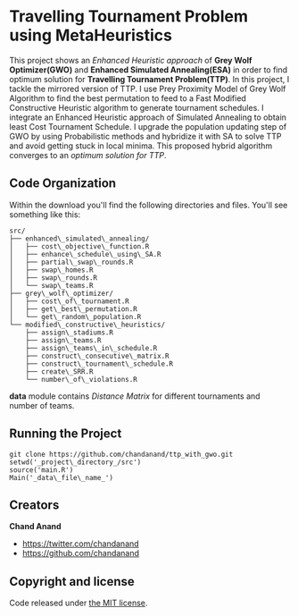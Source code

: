 # Travelling Tournament Problem using MetaHeuristics 

This project shows an *Enhanced Heuristic approach* of **Grey Wolf Optimizer(GWO)** and **Enhanced Simulated Annealing(ESA)** in order to find optimum solution for **Travelling Tournament Problem(TTP)**. In this project, I tackle the mirrored version of TTP. I use Prey Proximity Model of Grey Wolf Algorithm to find the best permutation to feed to a Fast Modified Constructive Heuristic algorithm to generate tournament schedules. I integrate an Enhanced Heuristic approach of Simulated Annealing to obtain least Cost Tournament Schedule. I upgrade the population updating step of GWO by using Probabilistic methods and hybridize it with SA to solve TTP and avoid getting stuck in local minima. This proposed hybrid algorithm converges to an _optimum solution for TTP_.


## Code Organization

Within the download you'll find the following directories and files. You'll see something like this:

```
src/
├── enhanced\_simulated\_annealing/
│   ├── cost\_objective\_function.R
│   ├── enhance\_schedule\_using\_SA.R
│   ├── partial\_swap\_rounds.R
│   ├── swap\_homes.R
│   ├── swap\_rounds.R
│   └── swap\_teams.R
├── grey\_wolf\_optimizer/
│   ├── cost\_of\_tournament.R
│   ├── get\_best\_permutation.R
│   └── get\_random\_population.R
└── modified\_constructive\_heuristics/
    ├── assign\_stadiums.R
    ├── assign\_teams.R
    ├── assign\_teams\_in\_schedule.R
    ├── construct\_consecutive\_matrix.R
    ├── construct\_tournament\_schedule.R
    ├── create\_SRR.R
    └── number\_of\_violations.R
```

**data** module contains *Distance Matrix* for different tournaments and number of teams.


## Running the Project

```
git clone https://github.com/chandanand/ttp_with_gwo.git
setwd('_project\_directory_/src')
source('main.R')
Main('_data\_file\_name_')
```

## Creators

**Chand Anand**

* <https://twitter.com/chandanand>
* <https://github.com/chandanand>


## Copyright and license

Code released under [the MIT license](https://github.com/chandanand/ttp_with_gwo/blob/master/LICENSE).
